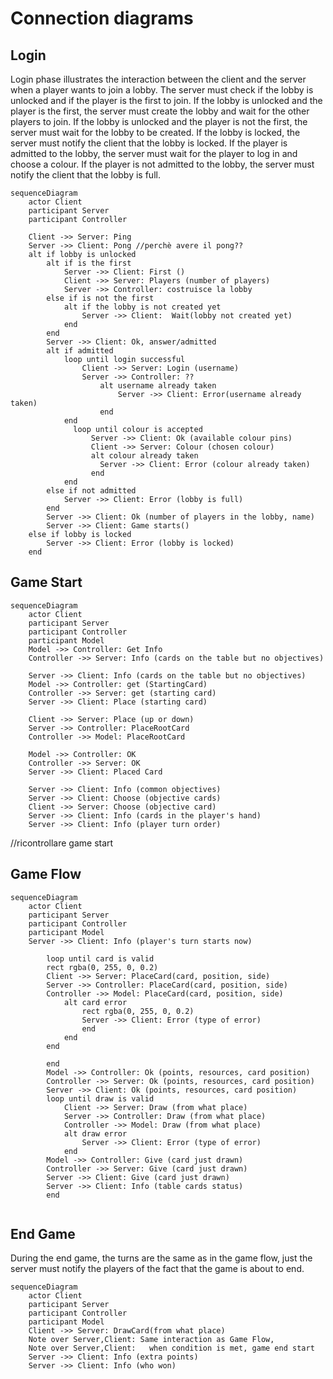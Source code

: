 # Connection diagrams

## Login
Login phase illustrates the interaction between the client and the server when a player wants to join a lobby. The server must check if the lobby is unlocked and if the player is the first to join. If the lobby is unlocked and the player is the first, the server must create the lobby and wait for the other players to join. If the lobby is unlocked and the player is not the first, the server must wait for the lobby to be created. If the lobby is locked, the server must notify the client that the lobby is locked. If the player is admitted to the lobby, the server must wait for the player to log in and choose a colour. If the player is not admitted to the lobby, the server must notify the client that the lobby is full.
```mermaid
sequenceDiagram
    actor Client
    participant Server
    participant Controller

    Client ->> Server: Ping
    Server ->> Client: Pong //perchè avere il pong??
    alt if lobby is unlocked
        alt if is the first
            Server ->> Client: First ()
            Client ->> Server: Players (number of players)
            Server ->> Controller: costruisce la lobby
        else if is not the first
            alt if the lobby is not created yet
                Server ->> Client:  Wait(lobby not created yet) 
            end   
        end
        Server ->> Client: Ok, answer/admitted
        alt if admitted
            loop until login successful
                Client ->> Server: Login (username)
                Server ->> Controller: ??
                    alt username already taken
                        Server ->> Client: Error(username already taken)
                    end
            end
              loop until colour is accepted
                  Server ->> Client: Ok (available colour pins)
                  Client ->> Server: Colour (chosen colour)
                  alt colour already taken
                    Server ->> Client: Error (colour already taken) 
                  end
            end
        else if not admitted
            Server ->> Client: Error (lobby is full)
        end
        Server ->> Client: Ok (number of players in the lobby, name)
        Server ->> Client: Game starts()
    else if lobby is locked
        Server ->> Client: Error (lobby is locked)
    end

```

## Game Start

```mermaid
sequenceDiagram
    actor Client
    participant Server
    participant Controller
    participant Model
    Model ->> Controller: Get Info
    Controller ->> Server: Info (cards on the table but no objectives)
    
    Server ->> Client: Info (cards on the table but no objectives)
    Model ->> Controller: get (StartingCard)
    Controller ->> Server: get (starting card)
    Server ->> Client: Place (starting card)
    
    Client ->> Server: Place (up or down)
    Server ->> Controller: PlaceRootCard 
    Controller ->> Model: PlaceRootCard 
    
    Model ->> Controller: OK
    Controller ->> Server: OK
    Server ->> Client: Placed Card
    
    Server ->> Client: Info (common objectives)
    Server ->> Client: Choose (objective cards)
    Client ->> Server: Choose (objective card)
    Server ->> Client: Info (cards in the player's hand)
    Server ->> Client: Info (player turn order)
```
//ricontrollare game start

## Game Flow

```mermaid
sequenceDiagram
    actor Client
    participant Server
    participant Controller
    participant Model
    Server ->> Client: Info (player's turn starts now)
   
        loop until card is valid
        rect rgba(0, 255, 0, 0.2)
        Client ->> Server: PlaceCard(card, position, side)
        Server ->> Controller: PlaceCard(card, position, side)
        Controller ->> Model: PlaceCard(card, position, side)
            alt card error
                rect rgba(0, 255, 0, 0.2)
                Server ->> Client: Error (type of error)
                end 
            end
        end
        
        end
        Model ->> Controller: Ok (points, resources, card position)
        Controller ->> Server: Ok (points, resources, card position)
        Server ->> Client: Ok (points, resources, card position)
        loop until draw is valid 
            Client ->> Server: Draw (from what place)
            Server ->> Controller: Draw (from what place)
            Controller ->> Model: Draw (from what place)
            alt draw error
                Server ->> Client: Error (type of error)
            end
        Model ->> Controller: Give (card just drawn)
        Controller ->> Server: Give (card just drawn)
        Server ->> Client: Give (card just drawn)
        Server ->> Client: Info (table cards status)
        end
     
```

## End Game

During the end game, the turns are the same as in the game flow, just the server must notify the players of the fact that the game is about to end.

```mermaid
sequenceDiagram
    actor Client
    participant Server
    participant Controller
    participant Model
    Client ->> Server: DrawCard(from what place)
    Note over Server,Client: Same interaction as Game Flow,
    Note over Server,Client:   when condition is met, game end start
    Server ->> Client: Info (extra points)
    Server ->> Client: Info (who won)
```
